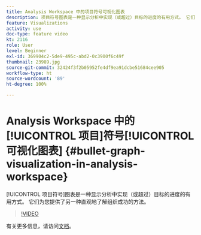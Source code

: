 ```yaml
---
title: Analysis Workspace 中的项目符号可视化图表
description: 项目符号图表是一种显示分析中实现（或超过）目标的进度的有用方式。 它们为您提供了另一种直观地了解组织成功的方法。
feature: Visualizations
activity: use
doc-type: feature video
kt: 2116
role: User
level: Beginner
exl-id: 369904c2-5de9-495c-abd2-0c3900f6c49f
thumbnail: 23989.jpg
source-git-commit: 32424f3f2b05952fe4df9ea91dcbe51684cee905
workflow-type: ht
source-wordcount: '89'
ht-degree: 100%

---
```


# Analysis Workspace 中的[!UICONTROL 项目]符号[!UICONTROL 可视化图表] {#bullet-graph-visualization-in-analysis-workspace}

[!UICONTROL 项目符号]图表是一种显示分析中实现（或超过）目标的进度的有用方式。 它们为您提供了另一种直观地了解组织成功的方法。

>[!VIDEO](https://video.tv.adobe.com/v/23989/?quality=12)

有关更多信息，请访问[文档](https://experienceleague.adobe.com/docs/analytics/analyze/analysis-workspace/visualizations/bullet-graph.html?lang=zh-Hans)。

